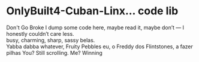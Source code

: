 # OnlyBuilt4-Cuban-Linx... code lib
Don't Go Broke
I dump some code here, maybe read it, maybe don’t — I honestly couldn’t care less.  
busy, charming, sharp, sassy belas.  
Yabba dabba whatever, Fruity Pebbles eu, o Freddy dos Flintstones, a fazer pilhas
You? Still scrolling. Me? Winning  



